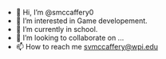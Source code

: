 - 👋 Hi, I’m @smccaffery0
- 👀 I’m interested in Game developement.
- 🌱 I’m currently in school.
- 💞️ I’m looking to collaborate on ...
- 📫 How to reach me svmccaffery@wpi.edu

<!---
smccaffery0/smccaffery0 is a ✨ special ✨ repository because its `README.md` (this file) appears on your GitHub profile.
You can click the Preview link to take a look at your changes.
--->
